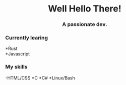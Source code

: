 <h1 align="center"> Well Hello There!</h1>
<h3 align="center">A passionate dev.</h3>

<p>
<h3>Currently learing</h3>
*Rust<br>
*Javascript
<h3>My skills</h3>
-HTML/CSS
*C
*C#
*Linux/Bash
</p>

<!--
**Masuwuked/masuwuked** is a ✨ _special_ ✨ repository because its `README.md` (this file) appears on your GitHub profile.

Here are some ideas to get you started:

- 🔭 I’m currently working on ...
- 🌱 I’m currently learning ...
- 👯 I’m looking to collaborate on ...
- 🤔 I’m looking for help with ...
- 💬 Ask me about ...
- 📫 How to reach me: ...
- 😄 Pronouns: ...
- ⚡ Fun fact: ...
-->
